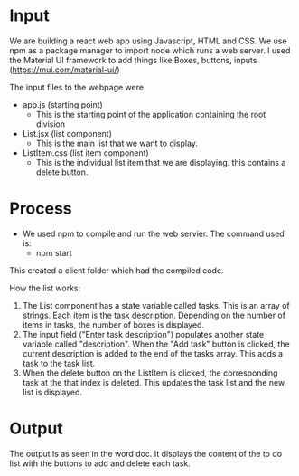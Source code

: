 # Input
We are building a react web app using Javascript, HTML and CSS. We use npm as a package manager to import node which runs a web server.
I used the Material UI framework to add things like Boxes, buttons, inputs (https://mui.com/material-ui/)

The input files to the webpage were
- app.js (starting point)
  - This is the starting point of the application containing the root division
- List.jsx (list component)
  - This is the main list that we want to display.
- ListItem.css (list item component)
  - This is the individual list item that we are displaying. this contains a delete button.   


# Process
- We used npm to compile and run the web servier. The command used is:
  - npm start

This created a client folder which had the compiled code.

How the list works:
1. The List component has a state variable called tasks. This is an array of strings. Each item is the task description. Depending on the number of items in tasks, the number of boxes is displayed.
2. The input field ("Enter task description") populates another state variable called "description". When the "Add task" button is clicked, the current description is added to the end of the tasks array. This adds a task to the task list.
3. When the delete button on the ListItem is clicked, the corresponding task at the that index is deleted. This updates the task list and the new list is displayed.
  
# Output
The output is as seen in the word doc. It displays the content of the to do list with the buttons to add and delete each task.

